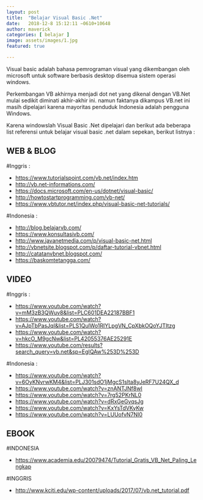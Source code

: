 ```yaml
---
layout: post
title:  "Belajar Visual Basic .Net"
date:   2018-12-8 15:12:11 −0610+10648 
author: maverick
categories: [ belajar ]
image: assets/images/1.jpg
featured: true

---
```

Visual basic adalah bahasa pemrograman visual yang dikembangan oleh microsoft untuk software berbasis desktop disemua sistem operasi windows.</p>

Perkembangan VB akhirnya menjadi dot net yang dikenal dengan VB.Net mulai sedikit diminati akhir-akhir ini. namun faktanya dikampus VB.net ini masih dipelajari karena mayoritas penduduk Indonesia adalah pengguna Windows. 

Karena windowslah Visual Basic .Net dipelajari dan berikut ada beberapa list referensi untuk belajar visual basic .net dalam sepekan, berikut listnya :

## WEB & BLOG
#Inggris :
- https://www.tutorialspoint.com/vb.net/index.htm
- http://vb.net-informations.com/
- https://docs.microsoft.com/en-us/dotnet/visual-basic/
- http://howtostartprogramming.com/vb-net/
- https://www.vbtutor.net/index.php/visual-basic-net-tutorials/

#Indonesia :
- http://blog.belajarvb.com/
- https://www.konsultasivb.com/
- http://www.javanetmedia.com/p/visual-basic-net.html
- http://vbnetsite.blogspot.com/p/daftar-tutorial-vbnet.html
- http://catatanvbnet.blogspot.com/
- https://baskomtetangga.com/

## VIDEO
#Inggris :
- https://www.youtube.com/watch?v=mM3zB3QWuv8&list=PLC601DEA22187BBF1
- https://www.youtube.com/watch?v=AJpTbPasJqI&list=PLS1QulWo1RIYLpgVN_CpXbkOQoYJTItzg
- https://www.youtube.com/watch?v=hkcO_M9gcNw&list=PL42055376AE25291E
- https://www.youtube.com/results?search_query=vb.net&sp=EgIQAw%253D%253D

#Indonesia :
- https://www.youtube.com/watch?v=6OyKNvrwKM4&list=PLJ301sdO1jMgcS1slta8yJeRF7U24QX_d 
- https://www.youtube.com/watch?v=znANTJNf8wI 
- https://www.youtube.com/watch?v=7rg52PKrNL0
- https://www.youtube.com/watch?v=dRxGeGvqsJg
- https://www.youtube.com/watch?v=KxYsTdVKyKw
- https://www.youtube.com/watch?v=LUUofvN7NI0

## EBOOK
#INDONESIA
- https://www.academia.edu/20079474/Tutorial_Gratis_VB_Net_Paling_Lengkap 

#INGGRIS
- http://www.kciti.edu/wp-content/uploads/2017/07/vb.net_tutorial.pdf 
